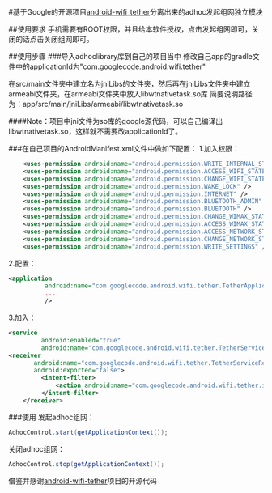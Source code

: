 #基于Google的开源项目[android-wifi_tether](https://code.google.com/p/android-wifi-tether/)分离出来的adhoc发起组网独立模块

##使用要求
手机需要有ROOT权限，并且给本软件授权，点击发起组网即可，关闭的话点击关闭组网即可。

##使用步骤
###导入adhoclibrary库到自己的项目当中
修改自己app的gradle文件中的applicationId为"com.googlecode.android.wifi.tether"

在src/main文件夹中建立名为jniLibs的文件夹，然后再在jniLibs文件夹中建立armeabi文件夹，在armeabi文件夹中放入libwtnativetask.so库
简要说明路径为：app/src/main/jniLibs/armeabi/libwtnativetask.so

####Note：项目中jni文件为so库的google源代码，可以自己编译出libwtnativetask.so，这样就不需要改applicationId了。

###在自己项目的AndroidManifest.xml文件中做如下配置：
1.加入权限：
```xml
    <uses-permission android:name="android.permission.WRITE_INTERNAL_STORAGE" />
    <uses-permission android:name="android.permission.ACCESS_WIFI_STATE" />
    <uses-permission android:name="android.permission.CHANGE_WIFI_STATE" />
    <uses-permission android:name="android.permission.WAKE_LOCK" />
    <uses-permission android:name="android.permission.INTERNET" />
    <uses-permission android:name="android.permission.BLUETOOTH_ADMIN" />
    <uses-permission android:name="android.permission.BLUETOOTH" />
    <uses-permission android:name="android.permission.CHANGE_WIMAX_STATE" />
    <uses-permission android:name="android.permission.ACCESS_WIMAX_STATE" />
    <uses-permission android:name="android.permission.ACCESS_NETWORK_STATE" />
    <uses-permission android:name="android.permission.CHANGE_NETWORK_STATE" />
    <uses-permission android:name="android.permission.WRITE_SETTINGS" />
```
2.配置：
```xml
<application
          android:name="com.googlecode.android.wifi.tether.TetherApplication"
          ...
          />
```
3.加入：
```xml
<service
         android:enabled="true"
         android:name="com.googlecode.android.wifi.tether.TetherService" />
<receiver
       android:name="com.googlecode.android.wifi.tether.TetherServiceReceiver"
       android:exported="false">
         <intent-filter>
             <action android:name="com.googlecode.android.wifi.tether.intent.MANAGE" />
         </intent-filter>
    </receiver>
```
###使用
发起adhoc组网：
```java
AdhocControl.start(getApplicationContext());
```
关闭adhoc组网：
```java
AdhocControl.stop(getApplicationContext());
```
借鉴并感谢[android-wifi-tether](https://code.google.com/p/android-wifi-tether/)项目的开源代码
